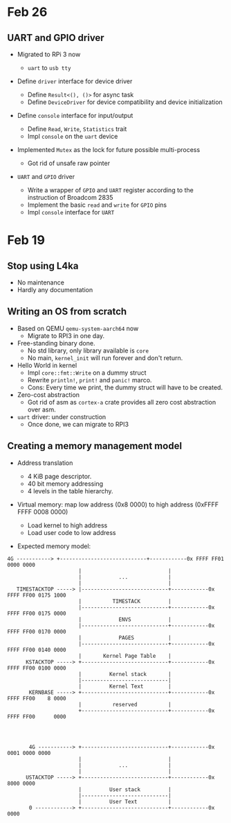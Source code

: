 # Feb 26

## UART and GPIO driver
- Migrated to RPi 3 now
  - `uart` to `usb tty`

- Define `driver` interface for device driver
  - Define `Result<(), ()>` for async task
  - Define `DeviceDriver` for device compatibility and device initialization
- Define `console` interface for input/output
  - Define `Read`, `Write`, `Statistics` trait
  - Impl `console` on the `uart` device

- Implemented `Mutex` as the lock for future possible multi-process
  - Got rid of unsafe raw pointer

- `UART` and `GPIO` driver
  - Write a wrapper of `GPIO` and `UART` register according to the instruction of Broadcom 2835
  - Implement the basic `read` and `write` for `GPIO` pins
  - Impl `console` interface for `UART`





# Feb 19

## Stop using L4ka
- No maintenance
- Hardly any documentation
## Writing an OS from scratch
- Based on QEMU `qemu-system-aarch64` now
  - Migrate to RPI3 in one day.
- Free-standing binary done.
  - No std library, only library available is `core`
  - No main, `kernel_init` will run forever and don't return.
- Hello World in kernel
  - Impl `core::fmt::Write` on a dummy struct
  - Rewrite `println!`, `print!` and `panic!` marco.
  - Cons: Every time we print, the dummy struct  will have to be created.
- Zero-cost abstraction
  - Got rid of asm as `cortex-a` crate provides all zero cost abstraction over asm.
- `uart` driver: under construction
  - Once done, we can migrate to RPI3

## Creating a memory management model
- Address translation 
  - 4 KiB page descriptor.
  - 40 bit memory addressing
  - 4 levels in the table hierarchy.
- Virtual memory: map low address (0x8 0000) to high address (0xFFFF FFFF 0008 0000)
  - Load kernel to high address
  - Load user code to low address

- Expected memory model:
```
4G -----------> +----------------------------+------------0x FFFF FF01 0000 0000
                       |                            |
                       |            ...             |
                       |                            |
   TIMESTACKTOP -----> |----------------------------+------------0x FFFF FF00 0175 1000
                       |          TIMESTACK         |
                       |----------------------------+------------0x FFFF FF00 0175 0000
                       |            ENVS            |
                       |----------------------------+------------0x FFFF FF00 0170 0000
                       |            PAGES           |
                       |----------------------------+------------0x FFFF FF00 0140 0000
                       |       Kernel Page Table    |
      KSTACKTOP -----> +----------------------------+------------0x FFFF FF00 0100 0000
                       |         Kernel stack       |
                       |----------------------------|
                       |         Kernel Text        |
       KERNBASE -----> +----------------------------+------------0x FFFF FF00    8 0000
                       |          reserved          |
                       +----------------------------+------------0x FFFF FF00      0000




       4G -----------> +----------------------------+------------0x      0001 0000 0000
                       |                            |
                       |            ...             |
                       |                            |
      USTACKTOP -----> +----------------------------+------------0x           8000 0000
                       |         User stack         |
                       |----------------------------|
                       |         User Text          |
       0 ------------> +----------------------------+------------0x                0000
```